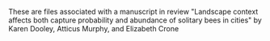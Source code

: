 These are files associated with a manuscript in review "Landscape context affects both capture probability and abundance of solitary bees in cities" by Karen Dooley, Atticus Murphy, and Elizabeth Crone
